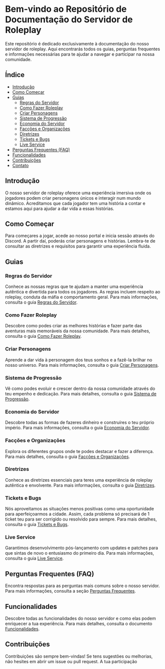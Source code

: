 # Bem-vindo ao Repositório de Documentação do Servidor de Roleplay

Este repositório é dedicado exclusivamente à documentação do nosso servidor de roleplay. Aqui encontrarás todos os guias, perguntas frequentes e informações necessárias para te ajudar a navegar e participar na nossa comunidade.

## Índice

- [Introdução](#introdução)
- [Como Começar](#como-começar)
- [Guias](#guias)
  - [Regras do Servidor](#regras-do-servidor)
  - [Como Fazer Roleplay](#como-fazer-roleplay)
  - [Criar Personagens](#criar-personagens)
  - [Sistema de Progressão](#sistema-de-progressão)
  - [Economia do Servidor](#economia-do-servidor)
  - [Facções e Organizações](#facções-e-organizações)
  - [Diretrizes](#diretrizes)
  - [Tickets e Bugs](#tickets-e-bugs)
  - [Live Service](#live-service)
- [Perguntas Frequentes (FAQ)](#perguntas-frequentes)
- [Funcionalidades](#funcionalidades)
- [Contribuições](#contribuições)
- [Contato](#contato)

## Introdução

O nosso servidor de roleplay oferece uma experiência imersiva onde os jogadores podem criar personagens únicos e interagir num mundo dinâmico. Acreditamos que cada jogador tem uma história a contar e estamos aqui para ajudar a dar vida a essas histórias.

## Como Começar

Para começares a jogar, acede ao nosso portal e inicia sessão através do Discord. A partir daí, poderás criar personagens e histórias. Lembra-te de consultar as diretrizes e requisitos para garantir uma experiência fluida.

## Guias

### Regras do Servidor

Conhece as nossas regras que te ajudam a manter uma experiência autêntica e divertida para todos os jogadores. As regras incluem respeito ao roleplay, conduta da máfia e comportamento geral. Para mais informações, consulta o guia [Regras do Servidor](guias/RegrasDoServidor.md).

### Como Fazer Roleplay

Descobre como podes criar as melhores histórias e fazer parte das aventuras mais memoráveis da nossa comunidade. Para mais detalhes, consulta o guia [Como Fazer Roleplay](guias/ComoFazerRoleplay.md).

### Criar Personagens

Aprende a dar vida à personagem dos teus sonhos e a fazê-la brilhar no nosso universo. Para mais informações, consulta o guia [Criar Personagens](guias/CriarPersonagens.md).

### Sistema de Progressão

Vê como podes evoluir e crescer dentro da nossa comunidade através do teu empenho e dedicação. Para mais detalhes, consulta o guia [Sistema de Progressão](guias/SistemaDeProgressao.md).

### Economia do Servidor

Descobre todas as formas de fazeres dinheiro e construíres o teu próprio império. Para mais informações, consulta o guia [Economia do Servidor](guias/Economia.md).

### Facções e Organizações

Explora os diferentes grupos onde te podes destacar e fazer a diferença. Para mais detalhes, consulta o guia [Facções e Organizações](guias/FaccoesEOrganizacoes.md).

### Diretrizes

Conhece as diretrizes essenciais para teres uma experiência de roleplay autêntica e envolvente. Para mais informações, consulta o guia [Diretrizes](guias/Diretrizes.md).

### Tickets e Bugs

Nós aproveitamos as situações menos positivas como uma oportunidade para aperfeiçoarmos a cidade. Assim, cada problema só precisará de 1 ticket teu para ser corrigido ou resolvido para sempre. Para mais detalhes, consulta o guia [Tickets e Bugs](guias/TicketsEBugs.md).

### Live Service

Garantimos desenvolvimento pós-lançamento com updates e patches para que sintas de novo o entusiasmo do primeiro dia. Para mais informações, consulta o guia [Live Service](guias/LiveService.md).

## Perguntas Frequentes (FAQ)

Encontra respostas para as perguntas mais comuns sobre o nosso servidor. Para mais informações, consulta a seção [Perguntas Frequentes](faq.md).

## Funcionalidades

Descobre todas as funcionalidades do nosso servidor e como elas podem enriquecer a tua experiência. Para mais detalhes, consulta o documento [Funcionalidades](features.md).

## Contribuições

Contribuições são sempre bem-vindas! Se tens sugestões ou melhorias, não hesites em abrir um issue ou pull request. A tua participação
